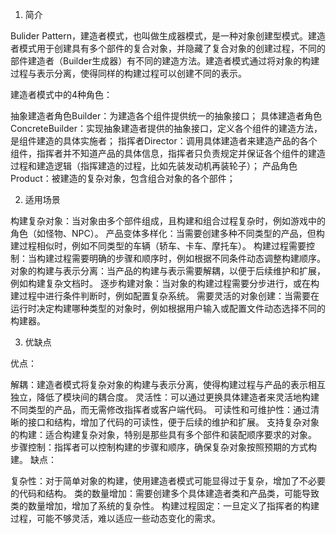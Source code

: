 

1. 简介

Bulider Pattern，建造者模式，也叫做生成器模式，是一种对象创建型模式。建造者模式用于创建具有多个部件的复合对象，并隐藏了复合对象的创建过程，不同的部件建造者（Builder生成器）有不同的建造方法。建造者模式通过将对象的构建过程与表示分离，使得同样的构建过程可以创建不同的表示。

建造者模式中的4种角色：

抽象建造者角色Builder：为建造各个组件提供统一的抽象接口；
具体建造者角色ConcreteBuilder：实现抽象建造者提供的抽象接口，定义各个组件的建造方法，是组件建造的具体实施者；
指挥者Director：调用具体建造者来建造产品的各个组件，指挥者并不知道产品的具体信息，指挥者只负责规定并保证各个组件的建造过程和建造逻辑（指挥建造的过程，比如先装发动机再装轮子）；
产品角色Product：被建造的复杂对象，包含组合对象的各个部件；


2. 适用场景

构建复杂对象：当对象由多个部件组成，且构建和组合过程复杂时，例如游戏中的角色（如怪物、NPC）。
产品变体多样化：当需要创建多种不同类型的产品，但构建过程相似时，例如不同类型的车辆（轿车、卡车、摩托车）。
构建过程需要控制：当构建过程需要明确的步骤和顺序时，例如根据不同条件动态调整构建顺序。
对象的构建与表示分离：当产品的构建与表示需要解耦，以便于后续维护和扩展，例如构建复杂文档时。
逐步构建对象：当对象的构建过程需要分步进行，或在构建过程中进行条件判断时，例如配置复杂系统。
需要灵活的对象创建：当需要在运行时决定构建哪种类型的对象时，例如根据用户输入或配置文件动态选择不同的构建器。


3. 优缺点

优点：

解耦：建造者模式将复杂对象的构建与表示分离，使得构建过程与产品的表示相互独立，降低了模块间的耦合度。
灵活性：可以通过更换具体建造者来灵活地构建不同类型的产品，而无需修改指挥者或客户端代码。
可读性和可维护性：通过清晰的接口和结构，增加了代码的可读性，便于后续的维护和扩展。
支持复杂对象的构建：适合构建复杂对象，特别是那些具有多个部件和装配顺序要求的对象。
步骤控制：指挥者可以控制构建的步骤和顺序，确保复杂对象按照预期的方式构建。
缺点：

复杂性：对于简单对象的构建，使用建造者模式可能显得过于复杂，增加了不必要的代码和结构。
类的数量增加：需要创建多个具体建造者类和产品类，可能导致类的数量增加，增加了系统的复杂性。
构建过程固定：一旦定义了指挥者的构建过程，可能不够灵活，难以适应一些动态变化的需求。
 
